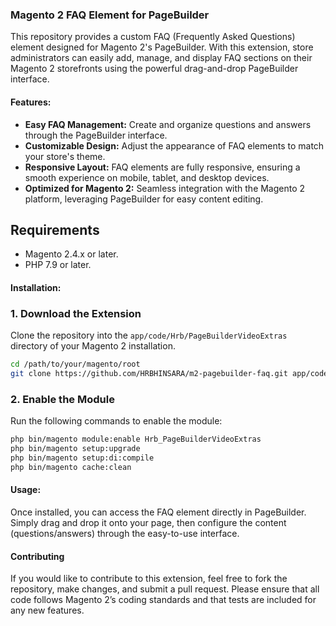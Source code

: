 ### Magento 2 FAQ Element for PageBuilder

This repository provides a custom FAQ (Frequently Asked Questions) element designed for Magento 2's PageBuilder. With this extension, store administrators can easily add, manage, and display FAQ sections on their Magento 2 storefronts using the powerful drag-and-drop PageBuilder interface.

#### Features:
- **Easy FAQ Management:** Create and organize questions and answers through the PageBuilder interface.
- **Customizable Design:** Adjust the appearance of FAQ elements to match your store's theme.
- **Responsive Layout:** FAQ elements are fully responsive, ensuring a smooth experience on mobile, tablet, and desktop devices.
- **Optimized for Magento 2:** Seamless integration with the Magento 2 platform, leveraging PageBuilder for easy content editing.

## Requirements

- Magento 2.4.x or later.
- PHP 7.9 or later.
  
#### Installation:

### 1. Download the Extension

Clone the repository into the `app/code/Hrb/PageBuilderVideoExtras` directory of your Magento 2 installation.

```bash
cd /path/to/your/magento/root
git clone https://github.com/HRBHINSARA/m2-pagebuilder-faq.git app/code/
```
### 2. Enable the Module

Run the following commands to enable the module:

```bash
php bin/magento module:enable Hrb_PageBuilderVideoExtras
php bin/magento setup:upgrade
php bin/magento setup:di:compile
php bin/magento cache:clean
```

#### Usage:
Once installed, you can access the FAQ element directly in PageBuilder. Simply drag and drop it onto your page, then configure the content (questions/answers) through the easy-to-use interface.

#### Contributing

If you would like to contribute to this extension, feel free to fork the repository, make changes, and submit a pull request. Please ensure that all code follows Magento 2’s coding standards and that tests are included for any new features.
